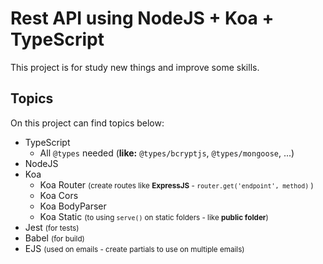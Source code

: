 # Rest API using **NodeJS + Koa + TypeScript**

This project is for study new things and improve some skills.

## Topics

On this project can find topics below:

*   TypeScript
    *   All `@types` needed (**like:** `@types/bcryptjs`, `@types/mongoose`, ...)
*   NodeJS
*   Koa
    -   Koa Router <small>(create routes like **ExpressJS** - `router.get('endpoint', method)` )</small>
    -   Koa Cors
    -   Koa BodyParser
    -   Koa Static <small>(to using `serve()` on static folders - like **public folder**)</small>
*   Jest <small>(for tests)</small>
*   Babel <small>(for build)</small>
*   EJS <small>(used on emails - create partials to use on multiple emails)<small>

